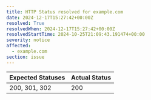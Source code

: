 ```yaml
---
title: HTTP Status resolved for example.com
date: 2024-12-17T15:27:42+00:00Z
resolved: True
resolvedWhen: 2024-12-17T15:27:42+00:00Z
resolvedStartTime: 2024-10-25T21:09:43.191474+00:00
severity: notice
affected:
  - example.com
section: issue
---
```


| Expected Statuses | Actual Status  |
|-------------------|----------------|
| 200, 301, 302 | 200 |

